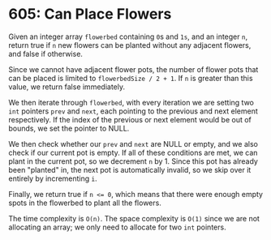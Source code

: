 # 605: Can Place Flowers

Given an integer array `flowerbed` containing `0`s and `1s`, and an
integer `n`, return true if `n` new flowers can be planted without any
adjacent flowers, and false if otherwise.

Since we cannot have adjacent flower pots, the number of flower pots
that can be placed is limited to `flowerbedSize / 2 + 1`. If `n` is
greater than this value, we return false immediately.

We then iterate through `flowerbed`, with every iteration we are setting
two `int` pointers `prev` and `next`, each pointing to the previous and
next element respectively. If the index of the previous or next element
would be out of bounds, we set the pointer to NULL.

We then check whether our `prev` and `next` are NULL or empty, and we
also check if our current pot is empty. If all of these conditions are
met, we can plant in the current pot, so we decrement `n` by 1. Since
this pot has already been "planted" in, the next pot is automatically
invalid, so we skip over it entirely by incrementing `i`.

Finally, we return true if `n <= 0`, which means that there were enough
empty spots in the flowerbed to plant all the flowers.

The time complexity is `O(n)`. The space complexity is `O(1)` since we are
not allocating an array; we only need to allocate for two `int`
pointers.
